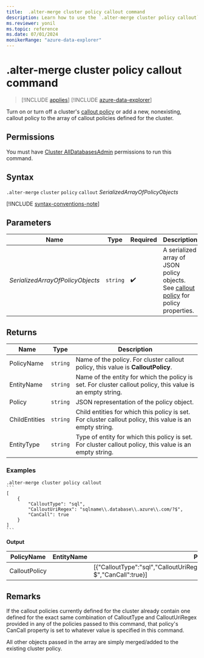 ```yaml
---
title:  .alter-merge cluster policy callout command
description: Learn how to use the `.alter-merge cluster policy callout` command to turn on or turn off a cluster's callout policy.
ms.reviewer: yonil
ms.topic: reference
ms.date: 07/01/2024
monikerRange: "azure-data-explorer"
---
```

# .alter-merge cluster policy callout command

> [!INCLUDE [applies](../includes/applies-to-version/applies.md)] [!INCLUDE [azure-data-explorer](../includes/applies-to-version/azure-data-explorer.md)]

Turn on or turn off a cluster's [callout policy](callout-policy.md) or add a new, nonexisting, callout policy to the array of callout policies defined for the cluster.

## Permissions

You must have [Cluster AllDatabasesAdmin](../access-control/role-based-access-control.md) permissions to run this command.

## Syntax

`.alter-merge` `cluster` `policy` `callout` *SerializedArrayOfPolicyObjects*

[!INCLUDE [syntax-conventions-note](../includes/syntax-conventions-note.md)]

## Parameters

| Name                             | Type   | Required | Description                                                                                              |
|----------------------------------|--------|----------|----------------------------------------------------------------------------------------------------------|
| *SerializedArrayOfPolicyObjects* | `string` |  :heavy_check_mark:  | A serialized array of JSON policy objects. See [callout policy](callout-policy.md) for policy properties. |

## Returns

| Name          | Type   | Description                                                                                               |
|---------------|--------|-----------------------------------------------------------------------------------------------------------|
| PolicyName    | `string` | Name of the policy. For cluster callout policy, this value is **CalloutPolicy**.                           |
| EntityName    | `string` | Name of the entity for which the policy is set. For cluster callout policy, this value is an empty string. |
| Policy        | `string` | JSON representation of the policy object.                                                                 |
| ChildEntities | `string` | Child entities for which this policy is set. For cluster callout policy, this value is an empty string.    |
| EntityType    | `string` | Type of entity for which this policy is set. For cluster callout policy, this value is an empty string.    |

### Examples

````kusto
.alter-merge cluster policy callout
```
[
    {
        "CalloutType": "sql",
        "CalloutUriRegex": "sqlname\\.database\\.azure\\.com/?$",
        "CanCall": true
    }
]
```
````

**Output**

| PolicyName    | EntityName | Policy                                                                                               | ChildEntities | EntityType |
|---------------|------------|------------------------------------------------------------------------------------------------------|---------------|------------|
| CalloutPolicy |            | [{"CalloutType":"sql","CalloutUriRegex":"sqlname\\\\.database\\\\.azure\\\\.com/?$","CanCall":true}] |               |            |

## Remarks

If the callout policies currently defined for the cluster already contain one defined for the exact same combination of CalloutType and CalloutUriRegex provided in any of the policies passed to this command, that policy's CanCall property is set to whatever value is specified in this command.

All other objects passed in the array are simply merged/added to the existing cluster policy.
